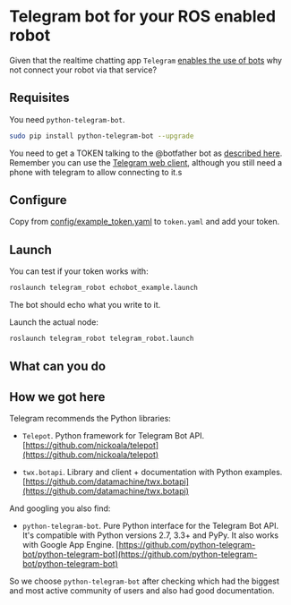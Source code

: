 # Telegram bot for your ROS enabled robot

Given that the realtime chatting app `Telegram` [enables the use of bots](https://core.telegram.org/bots) why not connect your robot via that service?

## Requisites
You need `python-telegram-bot`.

```bash
sudo pip install python-telegram-bot --upgrade
```

You need to get a TOKEN talking to the @botfather bot as [described here](https://core.telegram.org/bots#6-botfather). Remember you can use the [Telegram web client](https://web.telegram.org/), although you still need a phone with telegram to allow connecting to it.s

## Configure
Copy from [config/example_token.yaml](config/example_token.yaml) to `token.yaml` and add your token.

## Launch
You can test if your token works with:
```bash
roslaunch telegram_robot echobot_example.launch
```

The bot should echo what you write to it.

Launch the actual node:

```bash
roslaunch telegram_robot telegram_robot.launch
```

## What can you do


## How we got here
Telegram recommends the Python libraries:

* `Telepot`. Python framework for Telegram Bot API.
[https://github.com/nickoala/telepot](https://github.com/nickoala/telepot)

* `twx.botapi`. Library and client + documentation with Python examples.
[https://github.com/datamachine/twx.botapi](https://github.com/datamachine/twx.botapi)

And googling you also find:

* `python-telegram-bot`. Pure Python interface for the Telegram Bot API. It's compatible with Python versions 2.7, 3.3+ and PyPy. It also works with Google App Engine.
[https://github.com/python-telegram-bot/python-telegram-bot](https://github.com/python-telegram-bot/python-telegram-bot)

So we choose `python-telegram-bot` after checking which had the biggest and most active community of users and also had good documentation.